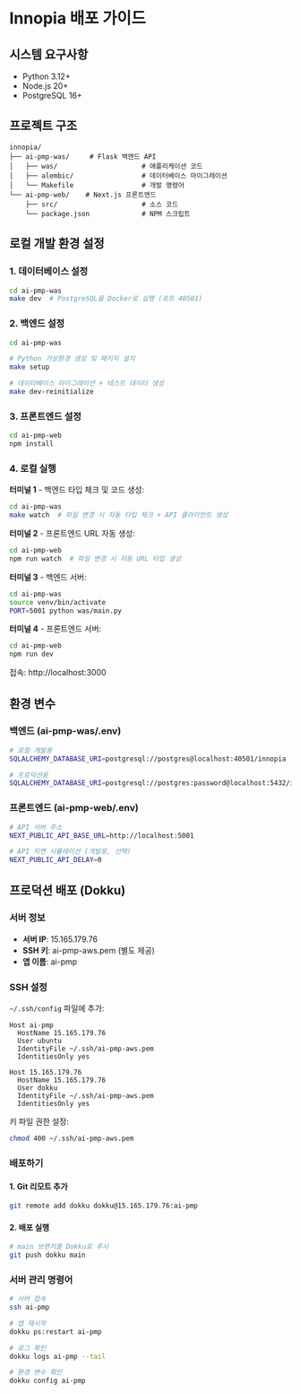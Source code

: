 # Innopia 배포 가이드

## 시스템 요구사항

- Python 3.12+
- Node.js 20+
- PostgreSQL 16+

## 프로젝트 구조

```
innopia/
├── ai-pmp-was/     # Flask 백엔드 API
│   ├── was/                     # 애플리케이션 코드
│   ├── alembic/                 # 데이터베이스 마이그레이션
│   └── Makefile                 # 개발 명령어
└── ai-pmp-web/    # Next.js 프론트엔드
    ├── src/                     # 소스 코드
    └── package.json             # NPM 스크립트
```

## 로컬 개발 환경 설정

### 1. 데이터베이스 설정

```bash
cd ai-pmp-was
make dev  # PostgreSQL을 Docker로 실행 (포트 40501)
```

### 2. 백엔드 설정

```bash
cd ai-pmp-was

# Python 가상환경 생성 및 패키지 설치
make setup

# 데이터베이스 마이그레이션 + 테스트 데이터 생성
make dev-reinitialize
```

### 3. 프론트엔드 설정

```bash
cd ai-pmp-web
npm install
```

### 4. 로컬 실행

**터미널 1** - 백엔드 타입 체크 및 코드 생성:
```bash
cd ai-pmp-was
make watch  # 파일 변경 시 자동 타입 체크 + API 클라이언트 생성
```

**터미널 2** - 프론트엔드 URL 자동 생성:
```bash
cd ai-pmp-web
npm run watch  # 파일 변경 시 자동 URL 타입 생성
```

**터미널 3** - 백엔드 서버:
```bash
cd ai-pmp-was
source venv/bin/activate
PORT=5001 python was/main.py
```

**터미널 4** - 프론트엔드 서버:
```bash
cd ai-pmp-web
npm run dev
```

접속: http://localhost:3000

## 환경 변수

### 백엔드 (ai-pmp-was/.env)

```bash
# 로컬 개발용
SQLALCHEMY_DATABASE_URI=postgresql://postgres@localhost:40501/innopia

# 프로덕션용
SQLALCHEMY_DATABASE_URI=postgresql://postgres:password@localhost:5432/innopia
```

### 프론트엔드 (ai-pmp-web/.env)

```bash
# API 서버 주소
NEXT_PUBLIC_API_BASE_URL=http://localhost:5001

# API 지연 시뮬레이션 (개발용, 선택)
NEXT_PUBLIC_API_DELAY=0
```

## 프로덕션 배포 (Dokku)

### 서버 정보

- **서버 IP**: 15.165.179.76
- **SSH 키**: ai-pmp-aws.pem (별도 제공)
- **앱 이름**: ai-pmp

### SSH 설정

`~/.ssh/config` 파일에 추가:

```
Host ai-pmp
  HostName 15.165.179.76
  User ubuntu
  IdentityFile ~/.ssh/ai-pmp-aws.pem
  IdentitiesOnly yes

Host 15.165.179.76
  HostName 15.165.179.76
  User dokku
  IdentityFile ~/.ssh/ai-pmp-aws.pem
  IdentitiesOnly yes
```

키 파일 권한 설정:
```bash
chmod 400 ~/.ssh/ai-pmp-aws.pem
```

### 배포하기

#### 1. Git 리모트 추가

```bash
git remote add dokku dokku@15.165.179.76:ai-pmp
```

#### 2. 배포 실행

```bash
# main 브랜치를 Dokku로 푸시
git push dokku main
```

### 서버 관리 명령어

```bash
# 서버 접속
ssh ai-pmp

# 앱 재시작
dokku ps:restart ai-pmp

# 로그 확인
dokku logs ai-pmp --tail

# 환경 변수 확인
dokku config ai-pmp
